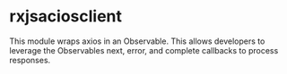 # rxjsaciosclient
This module wraps axios in an Observable. This allows developers to leverage the Observables next, error, and complete callbacks to process responses.
